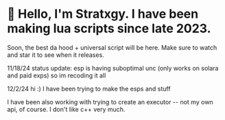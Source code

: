 # 👋 Hello, I'm Stratxgy. I have been making lua scripts since late 2023.
Soon, the best da hood + universal script will be here. 
Make sure to watch and star it to see when it releases.


11/18/24 
status update: esp is having suboptimal unc (only works on solara and paid exps) so im recoding it all


12/2/24
hi :) 
I have been trying to make the esps and stuff

I have been also working with trying to create an executor
-- not my own api, of course. I don't like c++ very much.


